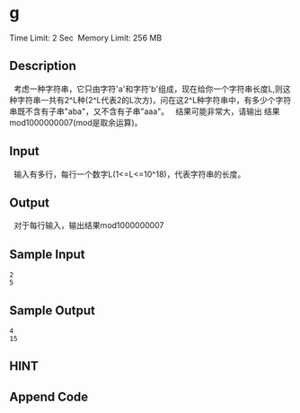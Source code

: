 # g
Time Limit: 2 Sec  Memory Limit: 256 MB


## Description
  考虑一种字符串，它只由字符'a'和字符'b'组成，现在给你一个字符串长度L,则这种字符串一共有2^L种(2^L代表2的L次方)，问在这2^L种字符串中，有多少个字符串既不含有子串"aba"，又不含有子串"aaa"。
  结果可能非常大，请输出 结果mod1000000007(mod是取余运算)。


## Input
  输入有多行，每行一个数字L(1<=L<=10^18)，代表字符串的长度。


## Output
  对于每行输入，输出结果mod1000000007


## Sample Input
```
2
5

```
## Sample Output
```
4
15

```

## HINT


## Append Code
